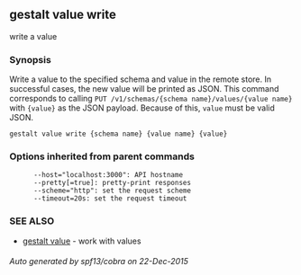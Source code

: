 ## gestalt value write

write a value

### Synopsis


Write a value to the specified schema and value in the remote store. In successful cases, the new value will be printed as JSON. This command corresponds to calling `PUT /v1/schemas/{schema name}/values/{value name}` with `{value}` as the JSON payload. Because of this, `value` must be valid JSON.

```
gestalt value write {schema name} {value name} {value}
```

### Options inherited from parent commands

```
      --host="localhost:3000": API hostname
      --pretty[=true]: pretty-print responses
      --scheme="http": set the request scheme
      --timeout=20s: set the request timeout
```

### SEE ALSO
* [gestalt value](gestalt_value.md)	 - work with values

###### Auto generated by spf13/cobra on 22-Dec-2015

